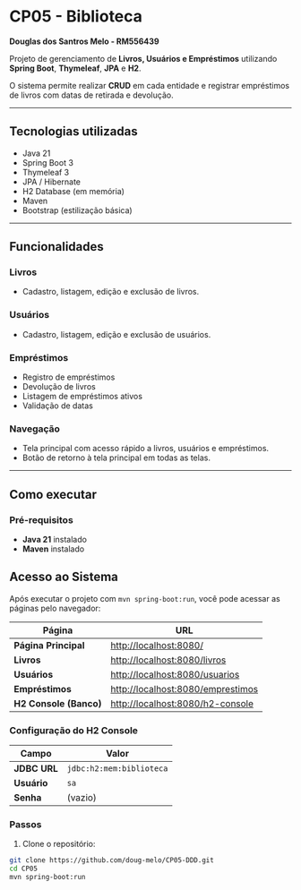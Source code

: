 # CP05 - Biblioteca

**Douglas dos Santros Melo - RM556439**

Projeto de gerenciamento de **Livros, Usuários e Empréstimos** utilizando **Spring Boot**, **Thymeleaf**, **JPA** e **H2**.  

O sistema permite realizar **CRUD** em cada entidade e registrar empréstimos de livros com datas de retirada e devolução.

---

## Tecnologias utilizadas
- Java 21
- Spring Boot 3
- Thymeleaf 3
- JPA / Hibernate
- H2 Database (em memória)
- Maven
- Bootstrap (estilização básica)

---

## Funcionalidades

### Livros
- Cadastro, listagem, edição e exclusão de livros.

### Usuários
- Cadastro, listagem, edição e exclusão de usuários.

### Empréstimos
- Registro de empréstimos
- Devolução de livros
- Listagem de empréstimos ativos
- Validação de datas

### Navegação
- Tela principal com acesso rápido a livros, usuários e empréstimos.
- Botão de retorno à tela principal em todas as telas.

---

## Como executar

### Pré-requisitos
- **Java 21** instalado
- **Maven** instalado

## Acesso ao Sistema

Após executar o projeto com `mvn spring-boot:run`, você pode acessar as páginas pelo navegador:

| Página                   | URL                                    |
|---------------------------|----------------------------------------|
| **Página Principal**      | [http://localhost:8080/](http://localhost:8080/) |
| **Livros**                | [http://localhost:8080/livros](http://localhost:8080/livros) |
| **Usuários**              | [http://localhost:8080/usuarios](http://localhost:8080/usuarios) |
| **Empréstimos**           | [http://localhost:8080/emprestimos](http://localhost:8080/emprestimos) |
| **H2 Console (Banco)**    | [http://localhost:8080/h2-console](http://localhost:8080/h2-console) |

### Configuração do H2 Console

| Campo      | Valor                       |
|------------|-----------------------------|
| **JDBC URL** | `jdbc:h2:mem:biblioteca`   |
| **Usuário**  | `sa`                       |
| **Senha**    | (vazio)                    |


### Passos
1. Clone o repositório:
```bash
git clone https://github.com/doug-melo/CP05-DDD.git
cd CP05 
mvn spring-boot:run
